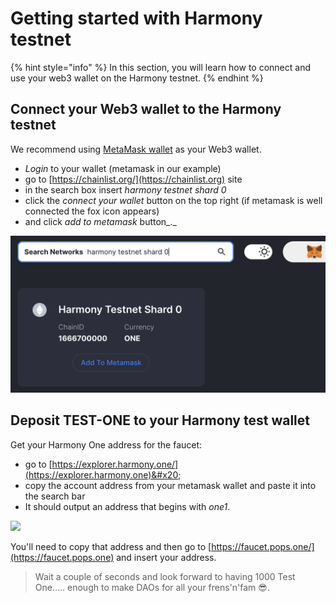 # Getting started with Harmony testnet

{% hint style="info" %}
In this section, you will learn how to connect and use your web3 wallet on the Harmony testnet.
{% endhint %}

## **Connect your Web3 wallet to the Harmony testnet**

We recommend using [MetaMask wallet](./) as your Web3 wallet.&#x20;

* _Login_ to your wallet (metamask in our example)&#x20;
* go to [https://chainlist.org/](https://chainlist.org) site
* in the search box insert _harmony testnet shard 0_
* click the _connect your wallet_ button on the top right (if metamask is well connected the fox icon appears)
* and click _add to metamask_ button_._   &#x20;

![Add the Harmony testnet to metamask using chainlist.org](<../../../.gitbook/assets/Schermata 2022-01-26 alle 23.28.07.png>)

## **Deposit TEST-ONE to your Harmony test wallet**

Get your Harmony One address for the faucet:

* go to [https://explorer.harmony.one/](https://explorer.harmony.one)&#x20;
* copy the account address from your metamask wallet and paste it into the search bar
* It should output an address that begins with _one1_.

![](https://d33v4339jhl8k0.cloudfront.net/docs/assets/5c98a4fe0428633d2cf3fcf7/images/61db0984d268f00e10386d30/file-k4lsn7c6rW.png)

You'll need to copy that address and then go to [https://faucet.pops.one/](https://faucet.pops.one) and insert your address.

> Wait a couple of seconds and look forward to having 1000 Test One..... enough to make DAOs for all your frens'n'fam :sunglasses:.

